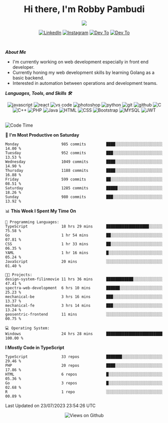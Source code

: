 <div align="center">
   <h1>Hi there, I'm Robby Pambudi </h1>

<img src="https://pronoun.cyou/x/y?subject=He&object=Him&height=20"> 
</div>

<p align='center'>
   <a href="https://www.linkedin.com/in/robbypambudi" target="_blank"><img src="https://img.shields.io/badge/LinkedIn-0077B5?style=for-the-badge&logo=linkedin&logoColor=white" alt="LinkedIn"></a>
   <a href="https://www.instagram.com/robbypambudi" target="_blank"><img src="https://img.shields.io/badge/Instagram-E4405F?style=for-the-badge&logo=instagram&logoColor=white" alt="Instagram"></a>
   <a href="https://dev.to/robbypambudi" target="_blank"><img src="https://img.shields.io/badge/dev.to-0A0A0A?style=for-the-badge&logo=dev.to&logoColor=white" alt="Dev To"></a>
   <a href="https://www.facebook.com/robbyulungpambudi" target="_blank"><img src="https://img.shields.io/badge/Facebook-1877F2?style=for-the-badge&logo=facebook&logoColor=white" alt="Dev To"></a>

</p> <p>
<br>
   
***About Me***
   
- I'm currently working on web development especially in front end developer.
- Currently honing my web development skills by learning Golang as a basic backend.
- Interested in automation between operations and development teams.
 
   
***Languages, Tools, and Skills 🛠***

   <div align="center">
   <img src="https://img.shields.io/badge/JavaScript-F7DF1E?style=for-the-badge&logo=javascript&logoColor=black" alt="javascript" />
      <img src="https://img.shields.io/badge/React-61DAFB?style=for-the-badge&logo=react&logoColor=black" alt="react" />
      <img src="https://img.shields.io/badge/vs%20code-007ACC?style=for-the-badge&logo=visual%20studio%20code&logoColor=white" alt="vs code" />
      <img src="https://img.shields.io/badge/adobe%20photoshop-31A8FF?style=for-the-badge&logo=adobe%20photoshop&logoColor=white" alt="photoshop" />
      <img src="https://img.shields.io/badge/python-3776AB?style=for-the-badge&logo=python&logoColor=white" alt="python" />
      <img src="https://img.shields.io/badge/Git-F05032?style=for-the-badge&logo=git&logoColor=white" alt="git" />
      <img src="https://img.shields.io/badge/GitHub-100000?style=for-the-badge&logo=github&logoColor=white" alt="github" />
      <img src="https://img.shields.io/badge/c-%2300599C.svg?style=for-the-badge&logo=c&logoColor=white" alt="C" />
      <img src="https://img.shields.io/badge/c++-%2300599C.svg?style=for-the-badge&logo=c%2B%2B&logoColor=white" alt="C++" />   
      <img src="https://img.shields.io/badge/PHP-777BB4?style=for-the-badge&logo=php&logoColor=white" alt="PHP" />
      <img src="https://img.shields.io/badge/Java-ED8B00?style=for-the-badge&logo=java&logoColor=white" alt="Java"/>
      <img src="https://img.shields.io/badge/HTML5-E34F26?style=for-the-badge&logo=html5&logoColor=white" alt="HTML" />
      <img src="https://img.shields.io/badge/CSS-239120?&style=for-the-badge&logo=css3&logoColor=white" alt ="CSS" />
      <img src="https://img.shields.io/badge/Bootstrap-563D7C?style=for-the-badge&logo=bootstrap&logoColor=white" alt="Bootstrap" />
      <img src="https://img.shields.io/badge/MySQL-00000F?style=for-the-badge&logo=mysql&logoColor=white" alt="MYSQL" />
      <img src="https://img.shields.io/badge/json%20web%20tokens-323330?style=for-the-badge&logo=json-web-tokens&logoColor=pink" alt="JWT" />
      
   </div><br>
   
<!--START_SECTION:waka-->
![Code Time](http://img.shields.io/badge/Code%20Time-907%20hrs%2025%20mins-blue)

📅 **I'm Most Productive on Saturday** 

```text
Monday                   985 commits         ████░░░░░░░░░░░░░░░░░░░░░   14.00 % 
Tuesday                  952 commits         ███░░░░░░░░░░░░░░░░░░░░░░   13.53 % 
Wednesday                1049 commits        ████░░░░░░░░░░░░░░░░░░░░░   14.90 % 
Thursday                 1188 commits        ████░░░░░░░░░░░░░░░░░░░░░   16.88 % 
Friday                   599 commits         ██░░░░░░░░░░░░░░░░░░░░░░░   08.51 % 
Saturday                 1285 commits        █████░░░░░░░░░░░░░░░░░░░░   18.26 % 
Sunday                   980 commits         ███░░░░░░░░░░░░░░░░░░░░░░   13.92 % 
```


📊 **This Week I Spent My Time On** 

```text
💬 Programming Languages: 
TypeScript               18 hrs 29 mins      ███████████████████░░░░░░   75.58 % 
Go                       1 hr 54 mins        ██░░░░░░░░░░░░░░░░░░░░░░░   07.81 % 
CSS                      1 hr 33 mins        ██░░░░░░░░░░░░░░░░░░░░░░░   06.35 % 
YAML                     1 hr 16 mins        █░░░░░░░░░░░░░░░░░░░░░░░░   05.24 % 
JavaScript               20 mins             ░░░░░░░░░░░░░░░░░░░░░░░░░   01.40 % 

🐱‍💻 Projects: 
design-system-filinmovie 11 hrs 36 mins      ████████████░░░░░░░░░░░░░   47.41 % 
spectra-web-development  6 hrs 10 mins       ██████░░░░░░░░░░░░░░░░░░░   25.23 % 
mechanical-be            3 hrs 16 mins       ███░░░░░░░░░░░░░░░░░░░░░░   13.37 % 
mechanical-fe            3 hrs 14 mins       ███░░░░░░░░░░░░░░░░░░░░░░   13.24 % 
geosentric-frontend      11 mins             ░░░░░░░░░░░░░░░░░░░░░░░░░   00.75 % 

💻 Operating System: 
Windows                  24 hrs 28 mins      █████████████████████████   100.00 % 
```

**I Mostly Code in TypeScript** 

```text
TypeScript               33 repos            ███████░░░░░░░░░░░░░░░░░░   29.46 % 
PHP                      20 repos            ████░░░░░░░░░░░░░░░░░░░░░   17.86 % 
HTML                     6 repos             █░░░░░░░░░░░░░░░░░░░░░░░░   05.36 % 
Go                       3 repos             █░░░░░░░░░░░░░░░░░░░░░░░░   02.68 % 
R                        1 repo              ░░░░░░░░░░░░░░░░░░░░░░░░░   00.89 % 
```




 Last Updated on 23/07/2023 23:54:26 UTC
<!--END_SECTION:waka-->

<div align="center">
<img src="https://komarev.com/ghpvc/?username=robbypambudi&color=green" alt="Views on Github" />
</div>

